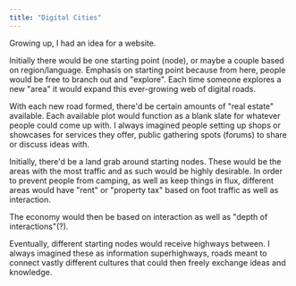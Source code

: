 ```yaml
---
title: "Digital Cities"
---
```

Growing up, I had an idea for a website. 

Initially there would be one starting point (node), or maybe a couple based on region/language. Emphasis on starting point because from here, people would be free to branch out and "explore". 
Each time someone explores a new "area" it would expand this ever-growing web of digital roads. 

With each new road formed, there'd be certain amounts of "real estate" available. Each available plot would function as a blank slate for whatever people could come up with. I always imagined people setting up shops or showcases for services they offer, public gathering spots (forums) to share or discuss ideas with.

Initially, there'd be a land grab around starting nodes. These would be the areas with the most traffic and as such would be highly desirable.
In order to prevent people from camping, as well as keep things in flux, different areas would have "rent" or "property tax" based on foot traffic as well as interaction. 

The economy would then be based on interaction as well as "depth of interactions"(?). 

Eventually, different starting nodes would receive highways between. I always imagined these as information superhighways, roads meant to connect vastly different cultures that could then freely exchange ideas and knowledge.